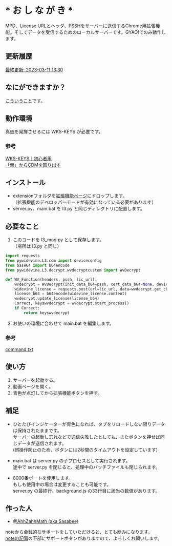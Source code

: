 # * お し な が き *
MPD、License URLとヘッダ、PSSHをサーバーに送信するChrome用拡張機能。そしてデータを受信するためのローカルサーバーです。GYAO!でのみ動作します。


## 更新履歴
[最終更新: 2023-03-11 13:30](/CHANGELOG.md)

## なにができますか？
[こういうこと](https://ssbsblg.blogspot.com/2023/03/go-ahead.html)です。


## 動作環境
真価を発揮させるには WKS-KEYS が必要です。


### 参考
[WKS-KEYS｜初心者用](https://ssbsblg.blogspot.com/2023/03/wks-keys-for-beginners.html)  
[「無」からCDMを取り出す](https://ssbsblg.blogspot.com/2023/03/make-cdm-from-null.html)  


## インストール
- extensionフォルダを[拡張機能ページ](chrome://extensions/)にドロップします。  
（拡張機能のデベロッパーモードが有効になっている必要があります）
- server.py、main.bat を l3.py と同じディレクトリに配置します。


## 必要なこと
1) このコードを l3_mod.py として保存します。  
（場所は l3.py と同じ）

```python
import requests
from pywidevine.L3.cdm import deviceconfig
from base64 import b64encode
from pywidevine.L3.decrypt.wvdecryptcustom import WvDecrypt

def WV_Function(headers, pssh, lic_url):
	wvdecrypt = WvDecrypt(init_data_b64=pssh, cert_data_b64=None, device=deviceconfig.device_android_generic)
	widevine_license = requests.post(url=lic_url, data=wvdecrypt.get_challenge(), headers=headers)
	license_b64 = b64encode(widevine_license.content)
	wvdecrypt.update_license(license_b64)
	Correct, keyswvdecrypt = wvdecrypt.start_process()
	if Correct:
		return keyswvdecrypt
```

2) お使いの環境に合わせて main.bat を編集します。

### 参考
[command.txt](https://ssbsblg.blogspot.com/2023/03/command-txt.html)


## 使い方
1) サーバーを起動する。
2) 動画ページを開く。
3) 青色が点灯してから拡張機能ボタンを押す。


## 補足
- ひとたびインジケーターが青色になれば、タブをリロードしない限りデータは保持されたままです。  
サーバーの起動し忘れなどで送信失敗したとしても、またボタンを押せば同じデータが送信されます。  
(誤操作防止のため、ボタンには2秒間のタイムアウトを設定しています)

- main.bat は server.py の子プロセスとして実行されます。  
途中で server.py を閉じると、処理中のバッチファイルも閉じられます。

- 8000番ポートを使用します。  
もしも使用中の場合は変更することも可能です。  
server.py の最終行、background.js の33行目に該当の数値があります。


## 作った人
- [@AhhZahhMath (aka Sasabee)](https://note.com/sasabee)

noteから金銭的なサポートをしていただけると、とても励みになります。  
[noteの記事](https://note.com/sasabee/n/n6557be19006f)の下部にサポートボタンがありますので、よろしくお願いします。
